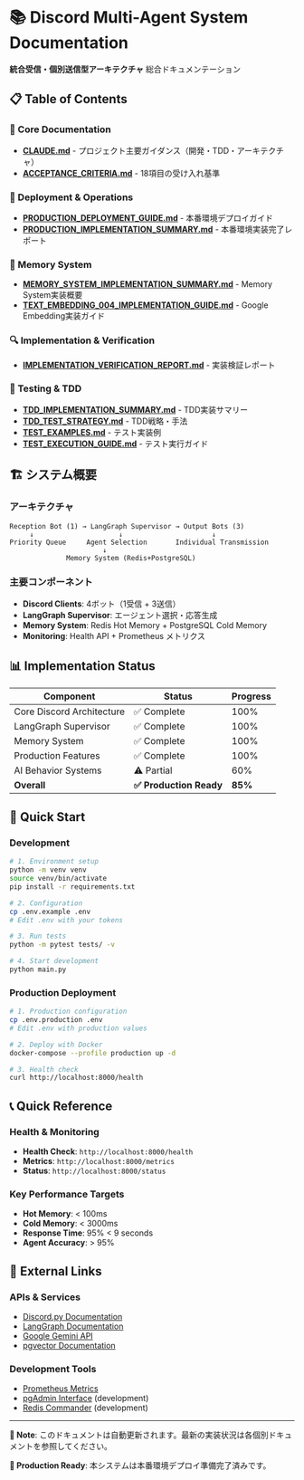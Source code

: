 # 📚 Discord Multi-Agent System Documentation

**統合受信・個別送信型アーキテクチャ** 総合ドキュメンテーション

## 📋 Table of Contents

### 🎯 Core Documentation
- [**CLAUDE.md**](../CLAUDE.md) - プロジェクト主要ガイダンス（開発・TDD・アーキテクチャ）
- [**ACCEPTANCE_CRITERIA.md**](../ACCEPTANCE_CRITERIA.md) - 18項目の受け入れ基準

### 🚀 Deployment & Operations
- [**PRODUCTION_DEPLOYMENT_GUIDE.md**](../PRODUCTION_DEPLOYMENT_GUIDE.md) - 本番環境デプロイガイド
- [**PRODUCTION_IMPLEMENTATION_SUMMARY.md**](PRODUCTION_IMPLEMENTATION_SUMMARY.md) - 本番環境実装完了レポート

### 🧠 Memory System
- [**MEMORY_SYSTEM_IMPLEMENTATION_SUMMARY.md**](MEMORY_SYSTEM_IMPLEMENTATION_SUMMARY.md) - Memory System実装概要
- [**TEXT_EMBEDDING_004_IMPLEMENTATION_GUIDE.md**](TEXT_EMBEDDING_004_IMPLEMENTATION_GUIDE.md) - Google Embedding実装ガイド

### 🔍 Implementation & Verification
- [**IMPLEMENTATION_VERIFICATION_REPORT.md**](IMPLEMENTATION_VERIFICATION_REPORT.md) - 実装検証レポート

### 🧪 Testing & TDD
- [**TDD_IMPLEMENTATION_SUMMARY.md**](TDD_IMPLEMENTATION_SUMMARY.md) - TDD実装サマリー
- [**TDD_TEST_STRATEGY.md**](TDD_TEST_STRATEGY.md) - TDD戦略・手法
- [**TEST_EXAMPLES.md**](TEST_EXAMPLES.md) - テスト実装例
- [**TEST_EXECUTION_GUIDE.md**](TEST_EXECUTION_GUIDE.md) - テスト実行ガイド

## 🏗️ システム概要

### アーキテクチャ
```
Reception Bot (1) → LangGraph Supervisor → Output Bots (3)
     ↓                     ↓                      ↓
Priority Queue     Agent Selection       Individual Transmission
                       ↓
              Memory System (Redis+PostgreSQL)
```

### 主要コンポーネント
- **Discord Clients**: 4ボット（1受信 + 3送信）
- **LangGraph Supervisor**: エージェント選択・応答生成
- **Memory System**: Redis Hot Memory + PostgreSQL Cold Memory
- **Monitoring**: Health API + Prometheus メトリクス

## 📊 Implementation Status

| Component | Status | Progress |
|-----------|--------|----------|
| Core Discord Architecture | ✅ Complete | 100% |
| LangGraph Supervisor | ✅ Complete | 100% |
| Memory System | ✅ Complete | 100% |
| Production Features | ✅ Complete | 100% |
| AI Behavior Systems | ⚠️ Partial | 60% |
| **Overall** | **✅ Production Ready** | **85%** |

## 🎯 Quick Start

### Development
```bash
# 1. Environment setup
python -m venv venv
source venv/bin/activate
pip install -r requirements.txt

# 2. Configuration
cp .env.example .env
# Edit .env with your tokens

# 3. Run tests
python -m pytest tests/ -v

# 4. Start development
python main.py
```

### Production Deployment
```bash
# 1. Production configuration
cp .env.production .env
# Edit .env with production values

# 2. Deploy with Docker
docker-compose --profile production up -d

# 3. Health check
curl http://localhost:8000/health
```

## 📞 Quick Reference

### Health & Monitoring
- **Health Check**: `http://localhost:8000/health`
- **Metrics**: `http://localhost:8000/metrics`
- **Status**: `http://localhost:8000/status`

### Key Performance Targets
- **Hot Memory**: < 100ms
- **Cold Memory**: < 3000ms
- **Response Time**: 95% < 9 seconds
- **Agent Accuracy**: > 95%

## 🔗 External Links

### APIs & Services
- [Discord.py Documentation](https://discordpy.readthedocs.io/)
- [LangGraph Documentation](https://python.langchain.com/docs/langgraph)
- [Google Gemini API](https://ai.google.dev/)
- [pgvector Documentation](https://github.com/pgvector/pgvector)

### Development Tools
- [Prometheus Metrics](http://localhost:8000/metrics)
- [pgAdmin Interface](http://localhost:8080) (development)
- [Redis Commander](http://localhost:8081) (development)

---

**📝 Note**: このドキュメントは自動更新されます。最新の実装状況は各個別ドキュメントを参照してください。

**🚀 Production Ready**: 本システムは本番環境デプロイ準備完了済みです。